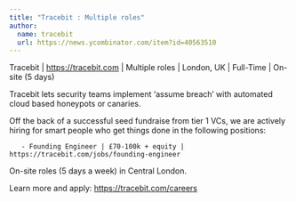 ```yaml
---
title: "Tracebit : Multiple roles"
author:
  name: tracebit
  url: https://news.ycombinator.com/item?id=40563510
---
```

Tracebit | <a href="https:&#x2F;&#x2F;tracebit.com" rel="nofollow">https:&#x2F;&#x2F;tracebit.com</a> | Multiple roles | London, UK | Full-Time | On-site (5 days)

Tracebit lets security teams implement ‘assume breach’ with automated cloud based honeypots or canaries.

Off the back of a successful seed fundraise from tier 1 VCs, we are actively hiring for smart people who get things done in the following positions:

<pre><code>   - Founding Engineer | £70-100k + equity | https:&#x2F;&#x2F;tracebit.com&#x2F;jobs&#x2F;founding-engineer 
</code></pre>
On-site roles (5 days a week) in Central London.

Learn more and apply: <a href="https:&#x2F;&#x2F;tracebit.com&#x2F;careers" rel="nofollow">https:&#x2F;&#x2F;tracebit.com&#x2F;careers</a>
